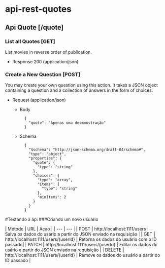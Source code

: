 # api-rest-quotes

## Api Quote [/quote]

### List all Quotes [GET]

List movies in reverse order of publication.

- Response 200 (application/json)
### Create a New Question [POST]

You may create your own question using this action. It takes a JSON object
containing a question and a collection of answers in the form of choices.

- Request (application/json)

  - Body

          {
            "quote": "Apenas uma desmonstração"
          }

  - Schema

          {
            "$schema": "http://json-schema.org/draft-04/schema#",
            "type": "object",
            "properties": {
              "quote": {
                "type": "string"
              },
              "choices": {
                "type": "array",
                "items": {
                  "type": "string"
                },
                "minItems": 2
              }
            }
          }
          
 #Testando a api
 ###Criando um novo usuário
 
 | Método | URL | Açao |
| --- | --- |
| POST | http://localhost:1111/users | Salva os dados do usário a partir do JSON enviado na requisição |
| GET | http://localhost:1111/users/{userId} | Retorna os dados do usuário com o ID passado|
| PATCH | http://localhost:1111/users/{userId} | Editar os dados do usário a partir do JSON enviado na requisição |
| DELETE | http://localhost:1111/users/{userId} | Remove os dados do usuário a partir do ID passado |




